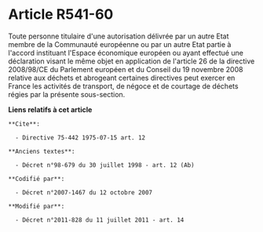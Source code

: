 # Article R541-60

Toute personne titulaire d'une autorisation délivrée par un autre Etat membre de la Communauté européenne ou par un autre
Etat partie à l'accord instituant l'Espace économique européen ou ayant effectué une déclaration visant le même objet en
application de l'article 26 de la directive 2008/98/CE du Parlement européen et du Conseil du 19 novembre 2008 relative aux
déchets et abrogeant certaines directives peut exercer en France les activités de transport, de négoce et de courtage de
déchets régies par la présente sous-section.

**Liens relatifs à cet article**

	**Cite**:

	  - Directive 75-442 1975-07-15 art. 12

	**Anciens textes**:

	  - Décret n°98-679 du 30 juillet 1998 - art. 12 (Ab)

	**Codifié par**:

	  - Décret n°2007-1467 du 12 octobre 2007

	**Modifié par**:

	  - Décret n°2011-828 du 11 juillet 2011 - art. 14
